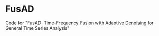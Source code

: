 # FusAD
Code for "FusAD: Time-Frequency Fusion with Adaptive Denoising for General Time Series Analysis"

